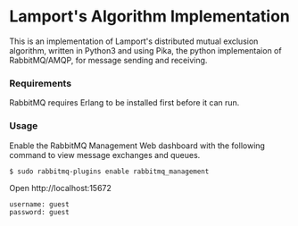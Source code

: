 # Lamport's Algorithm Implementation

This is an implementation of Lamport's distributed mutual exclusion algorithm, written in Python3 and using Pika, the python implementaion of RabbitMQ/AMQP, for message sending and receiving.

### Requirements
RabbitMQ requires Erlang to be installed first before it can run.

### Usage
Enable the RabbitMQ Management Web dashboard with the following command to view message exchanges and queues.
```
$ sudo rabbitmq-plugins enable rabbitmq_management
```
Open http://localhost:15672
```
username: guest
password: guest
```
